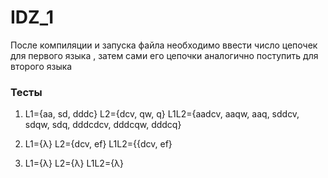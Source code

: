 # IDZ_1
После компиляции и запуска файла необходимо ввести число цепочек для первого языка , затем сами его цепочки
аналогично поступить для второго языка

### Тесты
 1) L1={aa, sd, dddc}
L2={dcv, qw, q}
L1L2={aadcv, aaqw, aaq, sddcv, sdqw, sdq, dddcdcv, dddcqw, dddcq}

2) L1={λ}
L2={dcv, ef}
L1L2={{dcv, ef}

3)  L1={λ}
L2={λ}
L1L2={λ}
